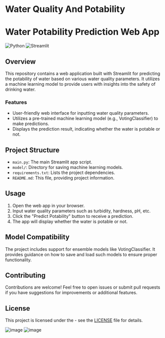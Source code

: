 # Water Quality And Potability
 
# Water Potability Prediction Web App

![Python](https://img.shields.io/badge/Python-3.7%2B-blue)
![Streamlit](https://img.shields.io/badge/Streamlit-1.5.0%2B-brightgreen)

## Overview

This repository contains a web application built with Streamlit for predicting the potability of water based on various water quality parameters. It utilizes a machine learning model to provide users with insights into the safety of drinking water.

### Features

- User-friendly web interface for inputting water quality parameters.
- Utilizes a pre-trained machine learning model (e.g., VotingClassifier) to make predictions.
- Displays the prediction result, indicating whether the water is potable or not.

## Project Structure

- `main.py`: The main Streamlit app script.
- `model/`: Directory for saving machine learning models.
- `requirements.txt`: Lists the project dependencies.
- `README.md`: This file, providing project information.

## Usage

1. Open the web app in your browser.
2. Input water quality parameters such as turbidity, hardness, pH, etc.
3. Click the "Predict Potability" button to receive a prediction.
4. The app will display whether the water is potable or not.

## Model Compatibility

The project includes support for ensemble models like VotingClassifier. It provides guidance on how to save and load such models to ensure proper functionality.

## Contributing

Contributions are welcome! Feel free to open issues or submit pull requests if you have suggestions for improvements or additional features.

## License

This project is licensed under the  - see the [LICENSE](LICENSE) file for details.


![image](https://github.com/shubh1176/Water-Quality-And-Potability/assets/90206013/808d8c3b-675a-475f-a3d9-cf6886b2ddc5)
![image](https://github.com/shubh1176/Water-Quality-And-Potability/assets/90206013/8b813cfb-0aa4-44de-89ae-93cdc62c2fc1)

